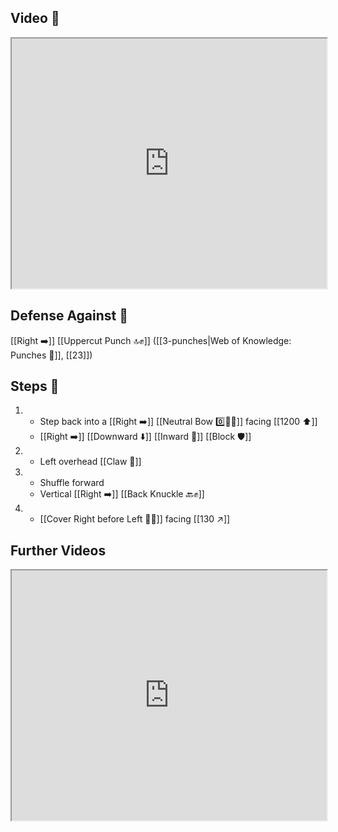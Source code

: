 ## Video 🎥

<iframe src="https://www.youtube.com/embed/afOKudWeld8" width="100%" height="400"></iframe>

## Defense Against 🤺

[[Right ➡️]] [[Uppercut Punch 🔝✊]] ([[3-punches|Web of Knowledge: Punches 👊]], [[23]])

## Steps 👣

1.  - Step back into a [[Right ➡️]] [[Neutral Bow 0️⃣🧍‍♂️]] facing [[1200 ⬆️]] 
    - [[Right ➡️]] [[Downward ⬇️]] [[Inward 🔽]] [[Block 🛡️]]
2.  - Left overhead [[Claw 🐯]]
3.  - Shuffle forward
    - Vertical [[Right ➡️]] [[Back Knuckle 🔙✊]]
4.  - [[Cover Right before Left 🦶🔄]] facing [[130 ↗️]]

## Further Videos

<iframe src="https://www.youtube.com/embed/IXZ6kr4VHQw?start=355&end=368" width="100%" height="400"></iframe>
